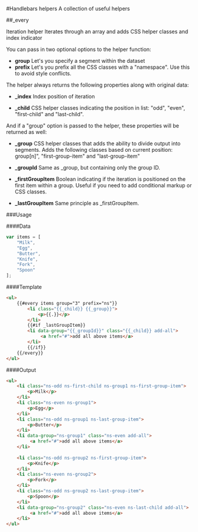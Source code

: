 #Handlebars helpers
A collection of useful helpers

##_every

Iteration helper
Iterates through an array and adds CSS helper classes and index indicator


You can pass in two optional options to the helper function:
* **group**
Let's you specify a segment within the dataset
* **prefix**
Let's you prefix all the CSS classes with a "namespace". Use this to avoid style conflicts.

The helper always returns the following properties along with original data:

* **_index**
Index position of iteration

* **_child**
CSS helper classes indicating the position in list: 
"odd", "even", "first-child" and "last-child".

And if a "group" option is passed to the helper, these properties will be returned as well:
      
* **_group**
CSS helper classes that adds the ability to divide output into 
segments. Adds the following classes based on current position:
group[n]", "first-group-item" and "last-group-item"

* **_groupId**
Same as _group, but containing only the group ID.

* **_firstGroupItem**
Boolean indicating if the iteration is positioned on the first item 
within a group. Useful if you need to add conditional markup or CSS classes.

* **_lastGroupItem**
Same principle as _firstGroupItem.

###Usage

####Data
```js
var items = [
    "Milk",
    "Egg",
    "Butter",
    "Knife",
    "Fork",
    "Spoon"
];
```

####Template
```html
<ul>
    {{#every items group="3" prefix="ns"}}
        <li class="{{_child}} {{_group}}">
            <p>{{.}}</p> 
        </li>
        {{#if _lastGroupItem}}
        <li data-group="{{_groupId}}" class="{{_child}} add-all">
             <a href="#">add all above items</a>
        </li>
        {{/if}}
    {{/every}}
</ul>
```

####Output
```html
<ul>
    <li class="ns-odd ns-first-child ns-group1 ns-first-group-item">
        <p>Milk</p>
    </li>
    <li class="ns-even ns-group1">
        <p>Egg</p>
    </li>
    <li class="ns-odd ns-group1 ns-last-group-item">
        <p>Butter</p>
    </li>
    <li data-group="ns-group1" class="ns-even add-all">
         <a href="#">add all above items</a>
    </li>
    
    <li class="ns-odd ns-group2 ns-first-group-item">
        <p>Knife</p>
    </li>
    <li class="ns-even ns-group2">
        <p>Fork</p>
    </li>
    <li class="ns-odd ns-group2 ns-last-group-item">
        <p>Spoon</p>
    </li>
    <li data-group="ns-group2" class="ns-even ns-last-child add-all">
         <a href="#">add all above items</a>
    </li>
</ul>
```
